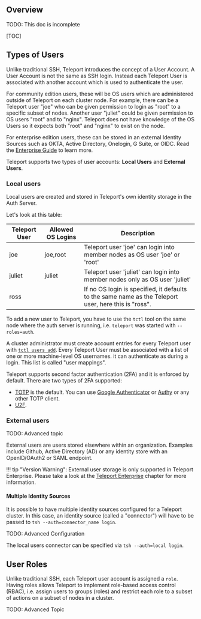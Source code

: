## Overview

TODO: This doc is incomplete

[TOC]

## Types of Users

Unlike traditional SSH, Teleport introduces the concept of a User Account. A User Account is not the same as SSH login. Instead each Teleport User is associated with another account which is used to authenticate the user.

For community edition users, these will be OS users which are administered outside of Teleport on each cluster node. For example, there can be a Teleport user "joe" who can be given permission to login as "root" to a specific subset of nodes. Another user "juliet" could be given permission to OS users "root" and to "nginx". Teleport does not have knowledge of the OS Users so it expects both "root" and "nginx" to exist on the node.

For enterprise edition users, these can be stored in an external Identity Sources such as OKTA, Active Directory, Onelogin, G Suite, or OIDC. Read the [Enterprise Guide](../enterprise) to learn more.

Teleport supports two types of user accounts: **Local Users** and **External Users**.

### Local users

Local users are created and stored in Teleport's own identity storage in the Auth Server.

Let's look at this table:

|Teleport User | Allowed OS Logins | Description
|------------------|---------------|-----------------------------
|joe    | joe,root | Teleport user 'joe' can login into member nodes as OS user 'joe' or 'root'
|juliet    | juliet      | Teleport user 'juliet' can login into member nodes only as OS user 'juliet'
|ross   |          | If no OS login is specified, it defaults to the same name as the Teleport user, here this is "ross".

To add a new user to Teleport, you have to use the `tctl` tool on the same node where the auth server is running, i.e. `teleport` was started with `--roles=auth`.

A cluster administrator must create account entries for every Teleport user with [`tctl users add`](../cli-docs). Every Teleport User must be associated with a list of one or more machine-level OS usernames.  it can authenticate as during a login. This list is called "user mappings".

<!--TODO: Graphic relating Teleport User to Local User -->
Teleport supports second factor authentication (2FA) and it is enforced by default.
There are two types of 2FA supported:

* [TOTP](https://en.wikipedia.org/wiki/Time-based_One-time_Password_Algorithm) is the default. You can use [Google Authenticator](https://en.wikipedia.org/wiki/Google_Authenticator) or [Authy](https://www.authy.com/) or any other TOTP client.
* [U2F](https://en.wikipedia.org/wiki/Universal_2nd_Factor).

### External users

TODO: Advanced topic

External users are users stored elsewhere within an organization. Examples include Github, Active Directory (AD) or any identity store with an OpenID/OAuth2 or SAML endpoint.

!!! tip "Version Warning":
    External user storage is only supported in Teleport Enterprise. Please take a look at the [Teleport Enterprise](../enterprise.md) chapter for more information.

#### Multiple Identity Sources

It is possible to have multiple identity sources configured for a Teleport cluster. In this case, an identity source (called a "connector") will have to be passed to `tsh --auth=connector_name login`.

TODO: Advanced Configuration

The local users connector can be specified via `tsh --auth=local login`.

## User Roles

Unlike traditional SSH, each Teleport user account is assigned a `role`.
Having roles allows Teleport to implement role-based access control (RBAC), i.e. assign users to groups (roles) and restrict each role to a subset of actions on a subset of nodes in a cluster.

TODO: Advanced Topic


